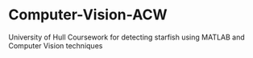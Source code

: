 # Computer-Vision-ACW
University of Hull Coursework for detecting starfish using MATLAB and Computer Vision techniques
